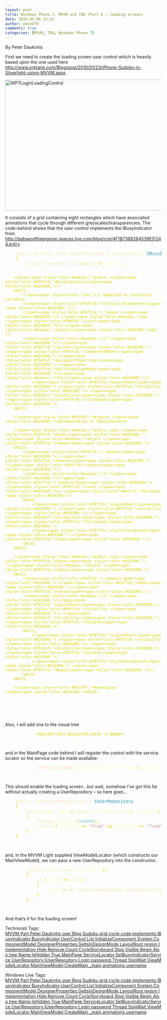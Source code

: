 ```yaml
---
layout: post
title: Windows Phone 7, MVVM and TDD (Part 6 – loading screen)
date: 2010-05-06 23:11
author: peted70
comments: true
categories: [MVVM, TDD, Windows Phone 7]
---
```

<div id="msgcns!4F1B7368284539E5!258" class="bvMsg"><p>By Peter Daukintis</p> <p>First we need to create the loading screen user control which is heavily based upon the one used here <a href="http://www.orktane.com/Blog/post/2010/01/23/iPhone-Sudoku-in-Silverlight-using-MVVM.aspx">http://www.orktane.com/Blog/post/2010/01/23/iPhone-Sudoku-in-Silverlight-using-MVVM.aspx</a>.</p> <p><a href="https://omlweq.bay.livefilestore.com/y1mqEOMzXZFPubidDDRnoyVNEX6PbRK34fA8tklNvGQLxFlw3ZXATtMnGuF2E8oY3YoLZCSts3F2PH-7KlIMRZRWIP1IkOpAyh-QsaSF55oeJnDv-e9Y3JRHVTgHNhO8IdLrqo6mhsaeIwuwHXcEz5opA/WP7LoginLoadingControl3.png" rel="WLPP"><img style="display:block;float:none;margin-left:auto;margin-right:auto;border-width:0;" title="WP7LoginLoadingControl" border="0" alt="WP7LoginLoadingControl" src="http://peted.azurewebsites.net/wp-content/uploads/2010/09/wp7loginloadingcontrol_thumb1.png?w=300" width="669" height="420" /></a></p> <p>It consists of a grid containing eight rectangles which have associated animations that cycle through different greyscales/transparencies. The code-behind shows that the user control implements the IBusyIndicator from  <a href="http://babaandthepigman.spaces.live.com/blog/cns!4F1B7368284539E5!244.entry">http://babaandthepigman.spaces.live.com/blog/cns!4F1B7368284539E5!244.entry</a>.</p><pre>    <span style="color:#eaeaac;">public partial class </span><span style="color:#f0dfaf;">BusyIndicator </span><span style="color:#d2d200;">: </span><span style="color:#f0dfaf;">UserControl</span><span style="color:#d2d200;">, </span><span style="color:#2b91af;">IBusyIndicator
    </span><span style="color:#d2d200;">&#123;
        </span><span style="color:#eaeaac;">private readonly </span><span style="color:#f0dfaf;">List</span><span style="color:#d2d200;">&lt;</span><span style="color:#eaeaac;">object</span><span style="color:#d2d200;">&gt; </span><span style="color:#f8ffc6;">_tokens</span><span style="color:#d2d200;">;

        </span><span style="color:#eaeaac;">public </span><span style="color:#f8ffc6;">BusyIndicator</span><span style="color:#d2d200;">()
        &#123;
            </span><span style="color:lime;">// Required to initialize variables
            </span><span style="color:#f8ffc6;">InitializeComponent</span><span style="color:#d2d200;">();
            </span><span style="color:#f8ffc6;">_tokens </span><span style="color:#d2d200;">= </span><span style="color:#eaeaac;">new </span><span style="color:#f0dfaf;">List</span><span style="color:#d2d200;">&lt;</span><span style="color:#eaeaac;">object</span><span style="color:#d2d200;">&gt;();
            </span><span style="color:#eaeaac;">if </span><span style="color:#d2d200;">(!</span><span style="color:#f8ffc6;">System</span><span style="color:#d2d200;">.</span><span style="color:#f8ffc6;">ComponentModel</span><span style="color:#d2d200;">.</span><span style="color:#f0dfaf;">DesignerProperties</span><span style="color:#d2d200;">.</span><span style="color:#f8ffc6;">GetIsInDesignMode</span><span style="color:#d2d200;">(</span><span style="color:#eaeaac;">this</span><span style="color:#d2d200;">))
                </span><span style="color:#f8ffc6;">LayoutRoot</span><span style="color:#d2d200;">.</span><span style="color:#f8ffc6;">Visibility </span><span style="color:#d2d200;">= </span><span style="color:#2b91af;">Visibility</span><span style="color:#d2d200;">.</span><span style="color:#f8ffc6;">Collapsed</span><span style="color:#d2d200;">;
        &#125;

        </span><span style="color:#dfaf8f;">#region </span><span style="color:#d2d200;">Implementation of IBusyIndicator

        </span><span style="color:#eaeaac;">public void </span><span style="color:#f8ffc6;">Hide</span><span style="color:#d2d200;">(</span><span style="color:#eaeaac;">object </span><span style="color:#f8ffc6;">token</span><span style="color:#d2d200;">)
        &#123;
            </span><span style="color:#f8ffc6;">_tokens</span><span style="color:#d2d200;">.</span><span style="color:#f8ffc6;">Remove</span><span style="color:#d2d200;">(</span><span style="color:#f8ffc6;">token</span><span style="color:#d2d200;">);
            </span><span style="color:#eaeaac;">if </span><span style="color:#d2d200;">(</span><span style="color:#f8ffc6;">_tokens</span><span style="color:#d2d200;">.</span><span style="color:#f8ffc6;">Count </span><span style="color:#d2d200;">== </span><span style="color:#8acccf;">0</span><span style="color:#d2d200;">)
            &#123;
                </span><span style="color:#f8ffc6;">LayoutRoot</span><span style="color:#d2d200;">.</span><span style="color:#f8ffc6;">Visibility </span><span style="color:#d2d200;">= </span><span style="color:#2b91af;">Visibility</span><span style="color:#d2d200;">.</span><span style="color:#f8ffc6;">Collapsed</span><span style="color:#d2d200;">;
                </span><span style="color:#f8ffc6;">CycleStoryboard</span><span style="color:#d2d200;">.</span><span style="color:#f8ffc6;">Stop</span><span style="color:#d2d200;">();
            &#125;
        &#125;

        </span><span style="color:#eaeaac;">public void </span><span style="color:#f8ffc6;">Show</span><span style="color:#d2d200;">(</span><span style="color:#eaeaac;">object </span><span style="color:#f8ffc6;">token</span><span style="color:#d2d200;">)
        &#123;
            </span><span style="color:#f8ffc6;">_tokens</span><span style="color:#d2d200;">.</span><span style="color:#f8ffc6;">Add</span><span style="color:#d2d200;">(</span><span style="color:#f8ffc6;">token</span><span style="color:#d2d200;">);
            </span><span style="color:#eaeaac;">if </span><span style="color:#d2d200;">(</span><span style="color:#f8ffc6;">LayoutRoot</span><span style="color:#d2d200;">.</span><span style="color:#f8ffc6;">Visibility </span><span style="color:#d2d200;">!= </span><span style="color:#2b91af;">Visibility</span><span style="color:#d2d200;">.</span><span style="color:#f8ffc6;">Visible</span><span style="color:#d2d200;">)
            &#123;
                </span><span style="color:#f8ffc6;">LayoutRoot</span><span style="color:#d2d200;">.</span><span style="color:#f8ffc6;">Visibility </span><span style="color:#d2d200;">= </span><span style="color:#2b91af;">Visibility</span><span style="color:#d2d200;">.</span><span style="color:#f8ffc6;">Visible</span><span style="color:#d2d200;">;
                </span><span style="color:#f8ffc6;">CycleStoryboard</span><span style="color:#d2d200;">.</span><span style="color:#f8ffc6;">Begin</span><span style="color:#d2d200;">();
            &#125;
        &#125;

        </span><span style="color:#dfaf8f;">#endregion
    </span><span style="color:#d2d200;">&#125;
</span></pre><a href="http://11011.net/software/vspaste"></a>
<p> </p>
<p>Also, I will add one to the visual tree </p><pre>            <span style="color:#d2d200;">&lt;myControls:BusyIndicator x:Name=</span><span style="color:white;">&quot;BusyIndicator&quot; </span><span style="color:#d2d200;">d:IsHidden=</span><span style="color:white;">&quot;True&quot;</span><span style="color:#d2d200;">/&gt;

</span></pre>
<p>and in the MainPage code behind I will register the control with the service locator so the service can be made available:</p><pre>            <span style="color:#f0dfaf;">ServiceLocator</span><span style="color:#d2d200;">.</span><span style="color:#f8ffc6;">SetBusyIndicatorService</span><span style="color:#d2d200;">(</span><span style="color:#f8ffc6;">BusyIndicator</span><span style="color:#d2d200;">);

</span></pre>
<p>This should enable the loading screen…but wait, somehow I’ve got this far without actually creating a UserRepository – so here goes…</p><pre>    <span style="color:#eaeaac;">public class </span><span style="color:#f0dfaf;">UserRepository </span><span style="color:#d2d200;">: </span><span style="color:#2b91af;">IUserRepository
    </span><span style="color:#d2d200;">&#123;
        </span><span style="color:#eaeaac;">public bool </span><span style="color:#f8ffc6;">Login</span><span style="color:#d2d200;">(</span><span style="color:#eaeaac;">string </span><span style="color:#f8ffc6;">username</span><span style="color:#d2d200;">, </span><span style="color:#eaeaac;">string </span><span style="color:#f8ffc6;">password</span><span style="color:#d2d200;">)
        &#123;
            </span><span style="color:#f0dfaf;">Thread</span><span style="color:#d2d200;">.</span><span style="color:#f8ffc6;">SpinWait</span><span style="color:#d2d200;">(</span><span style="color:#8acccf;">100000</span><span style="color:#d2d200;">);
            </span><span style="color:#eaeaac;">return </span><span style="color:#d2d200;">(</span><span style="color:#f8ffc6;">username </span><span style="color:#d2d200;">== </span><span style="color:#c89191;">&quot;fred&quot; </span><span style="color:#d2d200;">&amp;&amp; </span><span style="color:#f8ffc6;">password </span><span style="color:#d2d200;">== </span><span style="color:#c89191;">&quot;fred&quot;</span><span style="color:#d2d200;">);
        &#125;
    &#125;

</span></pre>
<p>and, in the MVVM Light supplied ViewModelLocator (which constructs our MainViewModel), we can pass a new UserRepository into the constructor..</p><pre>        <span style="color:#eaeaac;">public static void </span><span style="color:#f8ffc6;">CreateMain</span><span style="color:#d2d200;">()
        &#123;
            </span><span style="color:#eaeaac;">if </span><span style="color:#d2d200;">(</span><span style="color:#f8ffc6;">_main </span><span style="color:#d2d200;">== </span><span style="color:#eaeaac;">null</span><span style="color:#d2d200;">)
            &#123;
                </span><span style="color:#f8ffc6;">_main </span><span style="color:#d2d200;">= </span><span style="color:#eaeaac;">new </span><span style="color:#f0dfaf;">MainViewModel</span><span style="color:#d2d200;">(</span><span style="color:#eaeaac;">new </span><span style="color:#f0dfaf;">UserRepository</span><span style="color:#d2d200;">());
            &#125;
        &#125;

</span></pre>And that’s it for the loading screen!
<p></p>Technorati Tags: <a href="http://technorati.com/tags/MVVM" rel="tag">MVVM</a>,<a href="http://technorati.com/tags/Part" rel="tag">Part</a>,<a href="http://technorati.com/tags/Peter" rel="tag">Peter</a>,<a href="http://technorati.com/tags/Daukintis" rel="tag">Daukintis</a>,<a href="http://technorati.com/tags/user" rel="tag">user</a>,<a href="http://technorati.com/tags/Blog" rel="tag">Blog</a>,<a href="http://technorati.com/tags/Sudoku" rel="tag">Sudoku</a>,<a href="http://technorati.com/tags/grid" rel="tag">grid</a>,<a href="http://technorati.com/tags/cycle" rel="tag">cycle</a>,<a href="http://technorati.com/tags/code" rel="tag">code</a>,<a href="http://technorati.com/tags/implements" rel="tag">implements</a>,<a href="http://technorati.com/tags/IBusyIndicator" rel="tag">IBusyIndicator</a>,<a href="http://technorati.com/tags/BusyIndicator" rel="tag">BusyIndicator</a>,<a href="http://technorati.com/tags/UserControl" rel="tag">UserControl</a>,<a href="http://technorati.com/tags/List" rel="tag">List</a>,<a href="http://technorati.com/tags/InitializeComponent" rel="tag">InitializeComponent</a>,<a href="http://technorati.com/tags/System" rel="tag">System</a>,<a href="http://technorati.com/tags/ComponentModel" rel="tag">ComponentModel</a>,<a href="http://technorati.com/tags/DesignerProperties" rel="tag">DesignerProperties</a>,<a href="http://technorati.com/tags/GetIsInDesignMode" rel="tag">GetIsInDesignMode</a>,<a href="http://technorati.com/tags/LayoutRoot" rel="tag">LayoutRoot</a>,<a href="http://technorati.com/tags/region" rel="tag">region</a>,<a href="http://technorati.com/tags/Implementation" rel="tag">Implementation</a>,<a href="http://technorati.com/tags/Hide" rel="tag">Hide</a>,<a href="http://technorati.com/tags/Remove" rel="tag">Remove</a>,<a href="http://technorati.com/tags/Count" rel="tag">Count</a>,<a href="http://technorati.com/tags/CycleStoryboard" rel="tag">CycleStoryboard</a>,<a href="http://technorati.com/tags/Stop" rel="tag">Stop</a>,<a href="http://technorati.com/tags/Visible" rel="tag">Visible</a>,<a href="http://technorati.com/tags/Begin" rel="tag">Begin</a>,<a href="http://technorati.com/tags/Also" rel="tag">Also</a>,<a href="http://technorati.com/tags/tree" rel="tag">tree</a>,<a href="http://technorati.com/tags/Name" rel="tag">Name</a>,<a href="http://technorati.com/tags/IsHidden" rel="tag">IsHidden</a>,<a href="http://technorati.com/tags/True" rel="tag">True</a>,<a href="http://technorati.com/tags/MainPage" rel="tag">MainPage</a>,<a href="http://technorati.com/tags/ServiceLocator" rel="tag">ServiceLocator</a>,<a href="http://technorati.com/tags/SetBusyIndicatorService" rel="tag">SetBusyIndicatorService</a>,<a href="http://technorati.com/tags/UserRepository" rel="tag">UserRepository</a>,<a href="http://technorati.com/tags/IUserRepository" rel="tag">IUserRepository</a>,<a href="http://technorati.com/tags/Login" rel="tag">Login</a>,<a href="http://technorati.com/tags/password" rel="tag">password</a>,<a href="http://technorati.com/tags/Thread" rel="tag">Thread</a>,<a href="http://technorati.com/tags/SpinWait" rel="tag">SpinWait</a>,<a href="http://technorati.com/tags/ViewModelLocator" rel="tag">ViewModelLocator</a>,<a href="http://technorati.com/tags/MainViewModel" rel="tag">MainViewModel</a>,<a href="http://technorati.com/tags/CreateMain" rel="tag">CreateMain</a>,<a href="http://technorati.com/tags/_main" rel="tag">_main</a>,<a href="http://technorati.com/tags/animations" rel="tag">animations</a>,<a href="http://technorati.com/tags/username" rel="tag">username</a><br />
<p></p>Windows Live Tags: <a href="http://windows.live.com/connect/tag/MVVM" rel="clubhouseTag">MVVM</a>,<a href="http://windows.live.com/connect/tag/Part" rel="clubhouseTag">Part</a>,<a href="http://windows.live.com/connect/tag/Peter" rel="clubhouseTag">Peter</a>,<a href="http://windows.live.com/connect/tag/Daukintis" rel="clubhouseTag">Daukintis</a>,<a href="http://windows.live.com/connect/tag/user" rel="clubhouseTag">user</a>,<a href="http://windows.live.com/connect/tag/Blog" rel="clubhouseTag">Blog</a>,<a href="http://windows.live.com/connect/tag/Sudoku" rel="clubhouseTag">Sudoku</a>,<a href="http://windows.live.com/connect/tag/grid" rel="clubhouseTag">grid</a>,<a href="http://windows.live.com/connect/tag/cycle" rel="clubhouseTag">cycle</a>,<a href="http://windows.live.com/connect/tag/code" rel="clubhouseTag">code</a>,<a href="http://windows.live.com/connect/tag/implements" rel="clubhouseTag">implements</a>,<a href="http://windows.live.com/connect/tag/IBusyIndicator" rel="clubhouseTag">IBusyIndicator</a>,<a href="http://windows.live.com/connect/tag/BusyIndicator" rel="clubhouseTag">BusyIndicator</a>,<a href="http://windows.live.com/connect/tag/UserControl" rel="clubhouseTag">UserControl</a>,<a href="http://windows.live.com/connect/tag/List" rel="clubhouseTag">List</a>,<a href="http://windows.live.com/connect/tag/InitializeComponent" rel="clubhouseTag">InitializeComponent</a>,<a href="http://windows.live.com/connect/tag/System" rel="clubhouseTag">System</a>,<a href="http://windows.live.com/connect/tag/ComponentModel" rel="clubhouseTag">ComponentModel</a>,<a href="http://windows.live.com/connect/tag/DesignerProperties" rel="clubhouseTag">DesignerProperties</a>,<a href="http://windows.live.com/connect/tag/GetIsInDesignMode" rel="clubhouseTag">GetIsInDesignMode</a>,<a href="http://windows.live.com/connect/tag/LayoutRoot" rel="clubhouseTag">LayoutRoot</a>,<a href="http://windows.live.com/connect/tag/region" rel="clubhouseTag">region</a>,<a href="http://windows.live.com/connect/tag/Implementation" rel="clubhouseTag">Implementation</a>,<a href="http://windows.live.com/connect/tag/Hide" rel="clubhouseTag">Hide</a>,<a href="http://windows.live.com/connect/tag/Remove" rel="clubhouseTag">Remove</a>,<a href="http://windows.live.com/connect/tag/Count" rel="clubhouseTag">Count</a>,<a href="http://windows.live.com/connect/tag/CycleStoryboard" rel="clubhouseTag">CycleStoryboard</a>,<a href="http://windows.live.com/connect/tag/Stop" rel="clubhouseTag">Stop</a>,<a href="http://windows.live.com/connect/tag/Visible" rel="clubhouseTag">Visible</a>,<a href="http://windows.live.com/connect/tag/Begin" rel="clubhouseTag">Begin</a>,<a href="http://windows.live.com/connect/tag/Also" rel="clubhouseTag">Also</a>,<a href="http://windows.live.com/connect/tag/tree" rel="clubhouseTag">tree</a>,<a href="http://windows.live.com/connect/tag/Name" rel="clubhouseTag">Name</a>,<a href="http://windows.live.com/connect/tag/IsHidden" rel="clubhouseTag">IsHidden</a>,<a href="http://windows.live.com/connect/tag/True" rel="clubhouseTag">True</a>,<a href="http://windows.live.com/connect/tag/MainPage" rel="clubhouseTag">MainPage</a>,<a href="http://windows.live.com/connect/tag/ServiceLocator" rel="clubhouseTag">ServiceLocator</a>,<a href="http://windows.live.com/connect/tag/SetBusyIndicatorService" rel="clubhouseTag">SetBusyIndicatorService</a>,<a href="http://windows.live.com/connect/tag/UserRepository" rel="clubhouseTag">UserRepository</a>,<a href="http://windows.live.com/connect/tag/IUserRepository" rel="clubhouseTag">IUserRepository</a>,<a href="http://windows.live.com/connect/tag/Login" rel="clubhouseTag">Login</a>,<a href="http://windows.live.com/connect/tag/password" rel="clubhouseTag">password</a>,<a href="http://windows.live.com/connect/tag/Thread" rel="clubhouseTag">Thread</a>,<a href="http://windows.live.com/connect/tag/SpinWait" rel="clubhouseTag">SpinWait</a>,<a href="http://windows.live.com/connect/tag/ViewModelLocator" rel="clubhouseTag">ViewModelLocator</a>,<a href="http://windows.live.com/connect/tag/MainViewModel" rel="clubhouseTag">MainViewModel</a>,<a href="http://windows.live.com/connect/tag/CreateMain" rel="clubhouseTag">CreateMain</a>,<a href="http://windows.live.com/connect/tag/_main" rel="clubhouseTag">_main</a>,<a href="http://windows.live.com/connect/tag/animations" rel="clubhouseTag">animations</a>,<a href="http://windows.live.com/connect/tag/username" rel="clubhouseTag">username</a>  </div>
